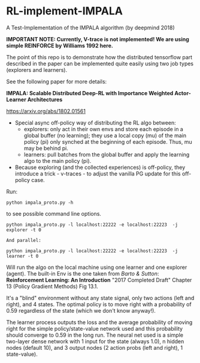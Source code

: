 # RL-implement-IMPALA
A Test-Implementation of the IMPALA algorithm (by deepmind 2018)

**IMPORTANT NOTE: Currently, V-trace is not implemented! We are using simple REINFORCE by
Williams 1992 here.**

The point of this repo is to demonstrate how the distributed tensorflow part
described in the paper can be implemented quite easily using two job types
(explorers and learners).

See the following paper for more details:

**IMPALA: Scalable Distributed Deep-RL with Importance Weighted Actor-Learner Architectures**

https://arxiv.org/abs/1802.01561

- Special async off-policy way of distributing the RL algo between:
  - explorers: only act in their own envs and store each
    episode in a global buffer (no learning); they use a local copy (mu) of the main policy (pi)
    only synched at the beginning of each episode. Thus, mu may be behind pi.
  - learners: pull batches from the global buffer and apply the learning algo to
    the main policy (pi).
- Because exploring (and the collected experiences) is off-policy, they introduce a trick - v-traces -
  to adjust the vanilla PG update for this off-policy case.

Run:

```
python impala_proto.py -h
```

to see possible command line options.

```
python impala_proto.py -l localhost:22222 -e localhost:22223  -j explorer -t 0

And parallel:

python impala_proto.py -l localhost:22222 -e localhost:22223  -j learner -t 0
```

Will run the algo on the local machine using one learner and one explorer (agent).
The built-in Env is the one taken from *Barto & Sutton*:
**Reinforcement Learning: An Introduction** "2017 Completed Draft" Chapter 13
(Policy Gradient Methods) Fig 13.1.

It's a "blind" environment without any state signal, only two actions (left and right),
and 4 states. The optimal policy is to move right with a probability of
0.59 regardless of the state (which we don't know anyway!).

The learner process outputs the loss and the average probability of moving right
for the simple policy/state-value network used and this probability should
converge to 0.59 in the long run. The neural net used is a simple two-layer
dense network with 1 input for the state (always 1.0), n hidden nodes (default 10),
and 3 output nodes (2 action probs (left and right), 1 state-value).


